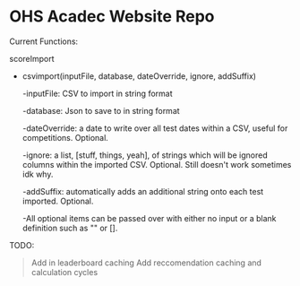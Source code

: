# OHS Acadec Website Repo

Current Functions:


scoreImport


- csvimport(inputFile, database, dateOverride, ignore, addSuffix)

  -inputFile: CSV to import in string format
	
  -database: Json to save to in string format
	
  -dateOverride: a date to write over all test dates within a CSV, useful for competitions. Optional.
	
  -ignore: a list, [stuff, things, yeah], of strings which will be ignored columns within the imported CSV. Optional. Still doesn't work sometimes idk why.
	
  -addSuffix: automatically adds an additional string onto each test imported. Optional.
	
  -All optional items can be passed over with either no input or a blank definition such as "" or [].
	
	
	
TODO:
>Add in leaderboard caching
>Add reccomendation caching and calculation cycles
